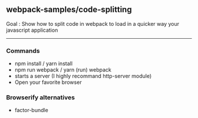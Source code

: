 ## webpack-samples/code-splitting
Goal : Show how to split code in webpack to load in a quicker way your javascript application
______________________________________

### Commands
- npm install / yarn install
- npm run webpack / yarn (run) webpack
- starts a server (I highly recommand http-server module)
- Open your favorite browser

### Browserify alternatives
- factor-bundle
